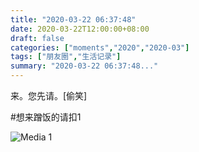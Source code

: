 ```yaml
---
title: "2020-03-22 06:37:48"
date: 2020-03-22T12:00:00+08:00
draft: false
categories: ["moments","2020","2020-03"]
tags: ["朋友圈","生活记录"]
summary: "2020-03-22 06:37:48..."
---
```


来。您先请。[偷笑]

#想来蹭饭的请扣1

![Media 1](/Moments/photos/2020-03-22/202003220637480.jpg)

